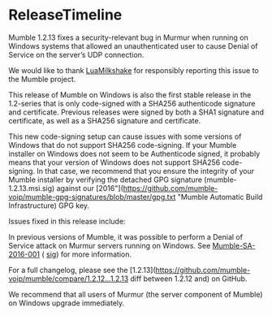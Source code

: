 # ReleaseTimeline

Mumble 1.2.13 fixes a security-relevant bug in Murmur when running on Windows systems that allowed an unauthenticated user to cause Denial of Service on the server’s UDP connection.

We would like to thank  [LuaMilkshake](https://github.com/LuaMilkshake) for responsibly reporting this issue to the Mumble project.

This release of Mumble on Windows is also the first stable release in the 1.2-series that is only code-signed with a SHA256 authenticode signature and certificate. Previous releases were signed by both a SHA1 signature and certificate, as well as a SHA256 signature and certificate.

This new code-signing setup can cause issues with some versions of Windows that do not support SHA256 code-signing. If your Mumble installer on Windows does not seem to be Authenticode signed, it probably means that your version of Windows does not support SHA256 code-signing. In that case, we recommend that you ensure the integrity of your Mumble installer by verifying the detached GPG signature (mumble-1.2.13.msi.sig) against our  [2016"](https://github.com/mumble-voip/mumble-gpg-signatures/blob/master/gpg.txt "Mumble Automatic Build Infrastructure) GPG key.

Issues fixed in this release include:

In previous versions of Mumble, it was possible to perform a Denial of Service attack on Murmur servers running on Windows. See  [Mumble-SA-2016-001](https://www.mumble.info/security/Mumble-SA-2016-001.txt) ( [sig](https://www.mumble.info/security/Mumble-SA-2016-001.sig)) for more information.

For a full changelog, please see the  [1.2.13](https://github.com/mumble-voip/mumble/compare/1.2.12...1.2.13 diff between 1.2.12 and) on GitHub.

We recommend that all users of Murmur (the server component of Mumble) on Windows upgrade immediately.


